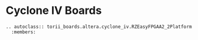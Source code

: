 # Cyclone IV Boards

```{eval-rst}
.. autoclass:: torii_boards.altera.cyclone_iv.RZEasyFPGAA2_2Platform
  :members:
```
